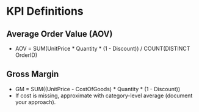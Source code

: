 # KPI Definitions

## Average Order Value (AOV)
- AOV = SUM(UnitPrice * Quantity * (1 - Discount)) / COUNT(DISTINCT OrderID)

## Gross Margin
- GM = SUM((UnitPrice - CostOfGoods) * Quantity * (1 - Discount))
- If cost is missing, approximate with category-level average (document your approach).

